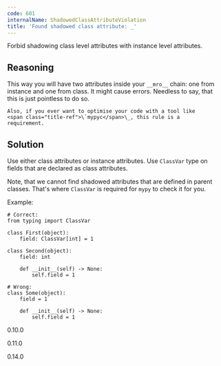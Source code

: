 ```yaml
---
code: 601
internalName: ShadowedClassAttributeViolation
title: 'Found shadowed class attribute: _'
---
```


Forbid shadowing class level attributes with instance level attributes.

## Reasoning
This way you will have two attributes inside your `__mro__` chain:
one from instance and one from class. It might cause errors.
Needless to say, that this is just pointless to do so.
    
    Also, if you ever want to optimise your code with a tool like
    <span class="title-ref">\`mypyc</span>\_, this rule is a
    requirement.

## Solution
Use either class attributes or instance attributes. Use `ClassVar`
type on fields that are declared as class attributes.

Note, that we cannot find shadowed attributes that are defined in parent
classes. That's where `ClassVar` is required for `mypy` to check it for
you.

Example:

    # Correct:
    from typing import ClassVar
    
    class First(object):
        field: ClassVar[int] = 1
    
    class Second(object):
        field: int
    
        def __init__(self) -> None:
            self.field = 1
    
    # Wrong:
    class Some(object):
        field = 1
    
        def __init__(self) -> None:
            self.field = 1

<div class="versionadded">

0.10.0

</div>

<div class="versionchanged">

0.11.0

</div>

<div class="versionchanged">

0.14.0

</div>